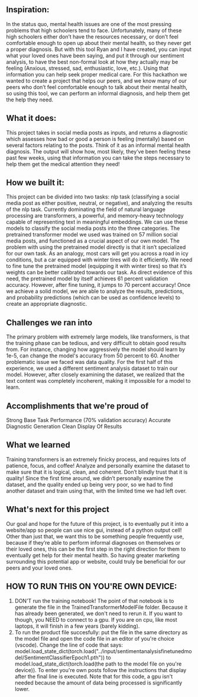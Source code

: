 ## Inspiration: 

In the status quo, mental health issues are one of the most pressing problems that high schoolers tend to face. Unfortunately, many of these high schoolers either don’t have the resources necessary, or don’t feel comfortable enough to open up about their mental health, so they never get a proper diagnosis. But with this tool Ryan and I have created, you can input what your loved ones have been saying, and put it through our sentiment analysis, to have the best non-formal look at how they actually may be feeling (Anxious, stressed, sad, enthusiastic, love, etc.). Using that information you can help seek proper medical care. For this hackathon we wanted to create a project that helps our peers, and we know many of our peers who don’t feel comfortable enough to talk about their mental health, so using this tool, we can perform an informal diagnosis, and help them get the help they need.

## What it does: 
This project takes in social media posts as inputs, and returns a diagnostic which assesses how bad or good a person is feeling (mentally) based on several factors relating to the posts. Think of it as an informal mental health diagnosis. The output will show how, most likely, they’ve been feeling these past few weeks, using that information you can take the steps necessary to help them get the medical attention they need!

## How we built it: 
This project can be divided into two tasks: nlp task (classifying a social media post as either positive, neutral, or negative), and analyzing the results of the nlp task. Currently dominating the field of natural language processing are transformers, a powerful, and memory-heavy technology capable of representing text in meaningful embeddings. We can use these models to classify the social media posts into the three categories. The pretrained transformer model we used was trained on 57 million social media posts, and functioned as a crucial aspect of our own model. The problem with using the pretrained model directly is that it isn’t specialized for our own task. As an analogy, most cars will get you across a road in icy conditions, but a car equipped with winter tires will do it efficiently. We need to fine tune the pretrained model (equipping it with winter tires) so that it’s weights can be better calibrated towards our task. As direct evidence of this need, the pretrained model by itself achieves 61 percent validation accuracy. However, after fine tuning, it jumps to 70 percent accuracy! Once we achieve a solid model, we are able to analyze the results, predictions, and probability predictions (which can be used as confidence levels) to create an appropriate diagnostic. 


## Challenges we ran into
The primary problem with extremely large models, like transformers, is that the training phase can be tedious, and very difficult to obtain good results from. For instance, changing how aggressively the model should learn by 1e-5, can change the model's accuracy from 50 percent to 60.
Another problematic issue we faced was data quality. For the first half of this experience, we used a different sentiment analysis dataset to train our model.  However, after closely examining the dataset, we realized that the text content was completely incoherent, making it impossible for a model to learn. 

## Accomplishments that we're proud of
Strong Base Task Performance (70% validation accuracy)
Accurate Diagnostic Generation 
Clean Display Of Results
## What we learned
Training transformers is an extremely finicky process, and requires lots of patience, focus, and coffee! Analyze and personally examine the dataset to make sure that it is logical, clean, and coherent. Don’t blindly trust that it is quality! Since the first time around, we didn’t personally examine the dataset, and the quality ended up being very poor, so we had to find another dataset and train using that, with the limited time we had left over.
## What's next for this project
Our goal and hope for the future of this project, is to eventually put it into a website/app so people can use nice gui, instead of a python output cell! Other than just that, we want this to be something people frequently use, because if they’re able to perform informal diagnoses on themselves or their loved ones, this can be the first step in the right direction for them to eventually get help for their mental health. So having greater marketing surrounding this potential app or website, could truly be beneficial for our peers and your loved ones.


## HOW TO RUN THIS ON YOU'RE OWN DEVICE:
1. DON'T run the training notebook! The point of that notebook is to generate the file in the TrainedTransformerModelFile folder. Because it has already been generated, we don't need to rerun it. If you want to though, you NEED to connect to a gpu. If you are on cpu, like most laptops, it will finish in a few years (barely kidding). 
2. To run the product file succesfully: put the file in the same directory as the model file and open the code file in an editor of you're choice (vscode). Change the line of code that says: model.load_state_dict(torch.load("../input/sentimentanalysisfinetunedmodel/SentimentClassifierEpoch1.pth")) to model.load_state_dict(torch.load(the path to the model file on you're device)). To enter you're own posts follow the instructions that display after the final line is executed. Note that for this code, a gpu isn't needed because the amount of data being processed is significantly lower. 
